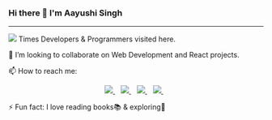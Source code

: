 ### Hi there 👋 I'm Aayushi Singh
---
![](https://komarev.com/ghpvc/?username=aayushisingh11&colour=blue) Times Developers & Programmers visited here.

👯 I’m looking to collaborate on Web Development and React projects.

📫 How to reach me:
<p align='center'>
  <a href="https://twitter.com/aayushi_singh11">
  <img src="https://img.shields.io/badge/Twitter-1DA1F2?style=for-the-badge&logo=twitter&logoColor=white" />        
  </a>&nbsp;&nbsp; 
  <a href="https://instagram.com/i_aayushisingh">
    <img src="https://img.shields.io/badge/instagram-%23E4405F.svg?&style=for-the-badge&logo=instagram&logoColor=white" />        
  </a>&nbsp;&nbsp; 
  <a href="https://www.linkedin.com/in/aayushisingh11/">
    <img src="https://img.shields.io/badge/linkedin-%230077B5.svg?&style=for-the-badge&logo=linkedin&logoColor=white" />
  </a>&nbsp;&nbsp;
  <a href="https://aayushisingh11.medium.com/about">
    <img src="https://img.shields.io/badge/Medium-12100E?style=for-the-badge&logo=medium&logoColor=white" />
  </a>&nbsp;&nbsp;
</p>

 ⚡ Fun fact: I love reading books📚 & exploring🧐
<!--
**aayushisingh11/aayushisingh11** is a ✨ _special_ ✨ repository because its `README.md` (this file) appears on your GitHub profile.

Here are some ideas to get you started:

- 🔭 I’m currently working on ...
- 🌱 I’m currently learning ...
. 
- 🤔 I’m looking for help with ...
- 💬 Ask me about ...
- 
- 😄 Pronouns: ...
- ...
-->
